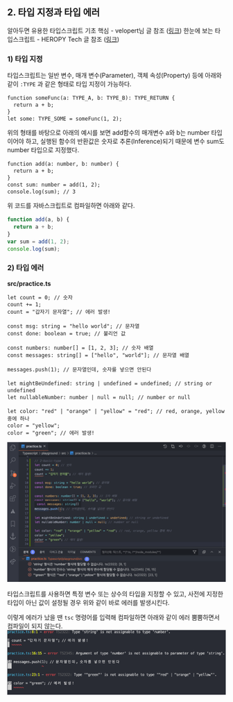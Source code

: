 ﻿## 2. 타입 지정과 타입 에러

알아두면 유용한 타입스크립트 기초 핵심 - velopert님 글 참조 ([링크](https://velog.io/@velopert/typescript-basics))
한눈에 보는 타입스크립트 - HEROPY Tech 글 참조 ([링크](https://heropy.blog/2020/01/27/typescript/))

### 1) 타입 지정

타입스크립트는 일반 변수, 매개 변수(Parameter), 객체 속성(Property) 등에 아래와 같이 `:TYPE` 과 같은 형태로 타입 지정이 가능하다.

```tsx
function someFunc(a: TYPE_A, b: TYPE_B): TYPE_RETURN {
  return a + b;
}
let some: TYPE_SOME = someFunc(1, 2);
```

위의 형태를 바탕으로 아래의 예시를 보면 add함수의 매개변수 a와 b는 number 타입이어야 하고, 실행된 함수의 반환값은 숫자로 추론(Inference)되기 때문에 변수 sum도 number 타입으로 지정했다.

```tsx
function add(a: number, b: number) {
  return a + b;
}
const sum: number = add(1, 2);
console.log(sum); // 3
```

위 코드를 자바스크립트로 컴파일하면 아래와 같다.

```jsx
function add(a, b) {
  return a + b;
}
var sum = add(1, 2);
console.log(sum);
```

### 2) 타입 에러

**src/practice.ts**

```tsx
let count = 0; // 숫자
count += 1;
count = "갑자기 문자열"; // 에러 발생!

const msg: string = "hello world"; // 문자열
const done: boolean = true; // 불리언 값

const numbers: number[] = [1, 2, 3]; // 숫자 배열
const messages: string[] = ["hello", "world"]; // 문자열 배열

messages.push(1); // 문자열인데, 숫자를 넣으면 안된다

let mightBeUndefined: string | undefined = undefined; // string or undefined
let nullableNumber: number | null = null; // number or null

let color: "red" | "orange" | "yellow" = "red"; // red, orange, yellow 중에 하나
color = "yellow";
color = "green"; // 에러 발생!
```

![](../img/201209-1.png)

타입스크립트를 사용하면 특정 변수 또는 상수의 타입을 지정할 수 있고, 사전에 지정한 타입이 아닌 값이 설정될 경우 위와 같이 바로 에러를 발생시킨다.

이렇게 에러가 났을 땐 `tsc` 명령어를 입력해 컴파일하면 아래와 같이 에러 뿜뿜하면서 컴파일이 되지 않는다.
![](../img/201209-2.png)
